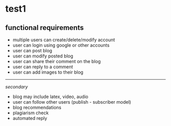# test1
## functional requirements 
- multiple users can create/delete/modify account
- user can login using google or other accounts
- user can post blog
- user can modify posted blog
- user can share their comment on the blog
- user can reply to a comment
- user can add images to their blog
---
*secondary*
- blog may include latex, video, audio
- user can follow other users (publish - subscriber model)
- blog recommendations
- plagiarism check
- automated reply
